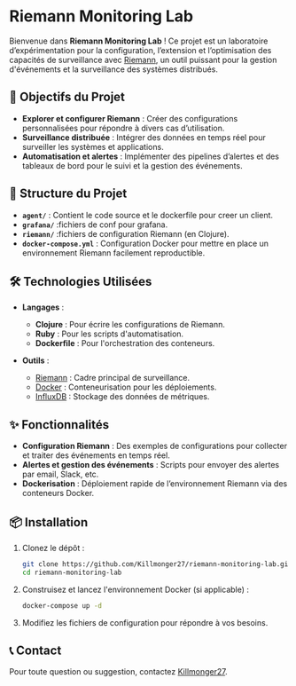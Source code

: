 
# Riemann Monitoring Lab

Bienvenue dans **Riemann Monitoring Lab** ! Ce projet est un laboratoire d’expérimentation pour la configuration, l’extension et l’optimisation des capacités de surveillance avec [Riemann](http://riemann.io/), un outil puissant pour la gestion d'événements et la surveillance des systèmes distribués.

## 🚀 Objectifs du Projet

- **Explorer et configurer Riemann** : Créer des configurations personnalisées pour répondre à divers cas d’utilisation.
- **Surveillance distribuée** : Intégrer des données en temps réel pour surveiller les systèmes et applications.
- **Automatisation et alertes** : Implémenter des pipelines d’alertes et des tableaux de bord pour le suivi et la gestion des événements.

## 📂 Structure du Projet

- **`agent/`** : Contient le code source et le dockerfile pour creer un client.
- **`grafana/`** :fichiers de conf pour grafana.
- **`riemann/`** :fichiers de configuration Riemann (en Clojure).
- **`docker-compose.yml`** : Configuration Docker pour mettre en place un environnement Riemann facilement reproductible.

## 🛠️ Technologies Utilisées

- **Langages** :
  - **Clojure** : Pour écrire les configurations de Riemann.
  - **Ruby** : Pour les scripts d'automatisation.
  - **Dockerfile** : Pour l'orchestration des conteneurs.
  
- **Outils** :
  - [Riemann](http://riemann.io/) : Cadre principal de surveillance.
  - [Docker](https://www.docker.com/) : Conteneurisation pour les déploiements.
  - [InfluxDB](https://www.influxdata.com/) : Stockage des données de métriques.

## ✨ Fonctionnalités

- **Configuration Riemann** : Des exemples de configurations pour collecter et traiter des événements en temps réel.
- **Alertes et gestion des événements** : Scripts pour envoyer des alertes par email, Slack, etc.
- **Dockerisation** : Déploiement rapide de l’environnement Riemann via des conteneurs Docker.

## 📦 Installation

1. Clonez le dépôt :
   ```bash
   git clone https://github.com/Killmonger27/riemann-monitoring-lab.git
   cd riemann-monitoring-lab
   ```

2. Construisez et lancez l'environnement Docker (si applicable) :
   ```bash
   docker-compose up -d
   ```

3. Modifiez les fichiers de configuration  pour répondre à vos besoins.


## 📞 Contact

Pour toute question ou suggestion, contactez [Killmonger27](https://github.com/Killmonger27).
